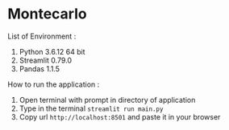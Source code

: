 # Montecarlo

List of Environment :
1. Python 3.6.12 64 bit
2. Streamlit 0.79.0
3. Pandas 1.1.5

How to run the application :
1. Open terminal with prompt in directory of application
2. Type in the terminal 
   ``` streamlit run main.py ```
3. Copy url ``` http://localhost:8501 ``` and paste it in your browser
